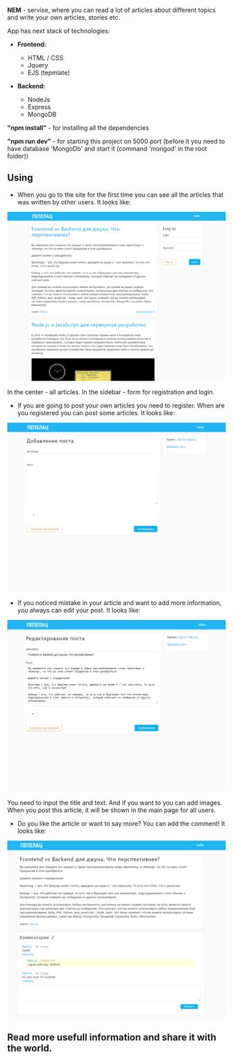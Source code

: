 **NEM** - servisе, where you can read a lot of articles about different topics and write your own articles, stories etc.

App has next stack of technologies:
  - **Frontend:**
    - HTML / CSS
    - Jquery
    - EJS (tepmlate)

  - **Backend:**
    - NodeJs
    - Express
    - MongoDB


**"npm install"** - for installing all the dependencies

**"npm run dev"** - for starting this project on 5000 port (before it you need to have database 'MongoDb' and start it (command 'mongod' in the root folder))


## Using
- When you go to the site for the first time you can see all the articles that was written by other users. It looks like:

![starting page](readme/images/start-page.png)


In the center - all articles. In the sidebar - form for registration and login.

- If you are going to post your own articles you need to register. When are you registered you can post some articles. It looks like:

![starting page](readme/images/post.png)

- If you noticed mistake in your article and want to add more information, you always can edit your post. It looks like:

![starting page](readme/images/edit.png)

You need to input the title and text. And if you want to you can add images. When you post this article, it will be shown in the main page for all users.

- Do you like the article or want to say more? You can add the comment! It looks like:

![starting page](readme/images/comments.png)



## **Read more usefull information and share it with the world.**



